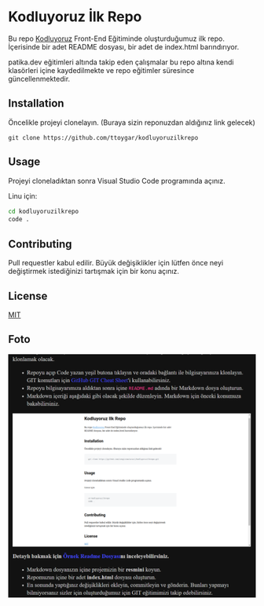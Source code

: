 # Kodluyoruz İlk Repo

Bu repo [Kodluyoruz](www.kodluyoruz.org) Front-End Eğitiminde oluşturduğumuz ilk repo. İçerisinde bir adet README dosyası, bir adet de index.html barındırıyor.

patika.dev eğitimleri altında takip eden çalışmalar bu repo altına kendi klasörleri içine kaydedilmekte ve repo eğitimler süresince güncellenmektedir.

## Installation
Öncelikle projeyi clonelayın. (Buraya sizin reponuzdan aldığınız link gelecek)

```
git clone https://github.com/ttoygar/kodluyoruzilkrepo
```

## Usage
Projeyi cloneladıktan sonra Visual Studio Code programında açınız.

Linu için:
```bash
cd kodluyoruzilkrepo
code .
```

## Contributing
Pull requestler kabul edilir. Büyük değişiklikler için lütfen önce neyi değiştirmek istediğinizi tartışmak için bir konu açınız.

## License
[MIT](https://github.com/ttoygar/kodluyoruzilkrepo/blob/main/LICENSE)


## Foto

![](https://github.com/ttoygar/kodluyoruzilkrepo/blob/603889d808b1fc4261907a7f2a4de742eb2cb473/static/kodluyoruz_git.png)
